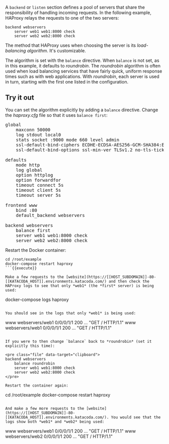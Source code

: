 A `backend` or `listen` section defines a pool of servers that share the responsibility of handling incoming requests. In the following example, HAProxy relays the requests to one of the two servers:

```
backend webservers
    server web1 web1:8000 check
    server web2 web2:8000 check
```

The method that HAProxy uses when choosing the server is its *load-balancing algorithm*. It's customizable.

The algorithm is set with the `balance` directive. When `balance` is not set, as in this example, it defaults to *roundrobin*. The *roundrobin* algorithm is often used when load balancing services that have fairly quick, uniform response times such as with web applications. With *roundrobin*, each server is used in turn, starting with the first one listed in the configuration. 

## Try it out

You can set the algorithm explicitly by adding a `balance` directive. Change the *haproxy.cfg* file so that it uses `balance first`:

<pre class="file" data-filename="haproxy.cfg" data-target="replace">
global
    maxconn 50000
    log stdout local0
    stats socket :9000 mode 660 level admin
    ssl-default-bind-ciphers ECDHE-ECDSA-AES256-GCM-SHA384:ECDHE-RSA-AES256-GCM-SHA384:ECDHE-ECDSA-CHACHA20-POLY1305:ECDHE-RSA-CHACHA20-POLY1305:ECDHE-ECDSA-AES128-GCM-SHA256:ECDHE-RSA-AES128-GCM-SHA256:ECDHE-ECDSA-AES256-SHA384:ECDHE-RSA-AES256-SHA384:ECDHE-ECDSA-AES128-SHA256:ECDHE-RSA-AES128-SHA256
    ssl-default-bind-options ssl-min-ver TLSv1.2 no-tls-tickets

defaults
    mode http
    log global
    option httplog
    option forwardfor
    timeout connect 5s
    timeout client 5s
    timeout server 5s

frontend www 
    bind :80
    default_backend webservers

backend webservers
    balance first
    server web1 web1:8000 check
    server web2 web2:8000 check
</pre>

Restart the Docker container:

```
cd /root/example
docker-compose restart haproxy
```{{execute}}

Make a few requests to the [website](https://[[HOST_SUBDOMAIN]]-80-[[KATACODA_HOST]].environments.katacoda.com/) and then check the HAProxy logs to see that only *web1* (the *first* server) is being used:

```
docker-compose logs haproxy
```{{execute}}

You should see in the logs that only *web1* is being used:

```
www webservers/web1 0/0/0/1/1 200 ... "GET / HTTP/1.1"
www webservers/web1 0/0/0/1/1 200 ... "GET / HTTP/1.1"
```

If you were to then change `balance` back to *roundrobin* (set it explicitly this time):

<pre class="file" data-target="clipboard">
backend webservers
    balance roundrobin
    server web1 web1:8000 check
    server web2 web2:8000 check
</pre>

Restart the container again:

```
cd /root/example
docker-compose restart haproxy
```{{execute}}

And make a few more requests to the [website](https://[[HOST_SUBDOMAIN]]-80-[[KATACODA_HOST]].environments.katacoda.com/). You would see that the logs show both *web1* and *web2* being used:

```
www webservers/web1 0/0/0/1/1 200 ... "GET / HTTP/1.1"
www webservers/web2 0/0/0/1/1 200 ... "GET / HTTP/1.1"
```